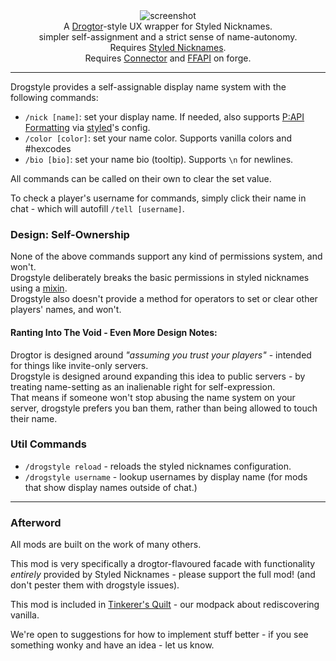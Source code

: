 <!--suppress HtmlDeprecatedTag, XmlDeprecatedElement -->
<center><img alt="screenshot" src="https://cdn.modrinth.com/data/MAmi6HBa/images/28cd3601f0f474e83693522dbcc4785a409bcf18.png" /></center>

<center>
A <a href="https://modrinth.com/mod/drogtor">Drogtor</a>-style UX wrapper for Styled Nicknames.<br/>
simpler self-assignment and a strict sense of name-autonomy.<br/>
Requires  <a href="https://modrinth.com/mod/styled-nicknames">Styled Nicknames</a>.<br/>
Requires <a href="https://modrinth.com/mod/connector">Connector</a> and <a href="https://modrinth.com/mod/forgified-fabric-api">FFAPI</a> on forge.<br/>
</center>

---

Drogstyle provides a self-assignable display name system with the following commands:
 - `/nick [name]`: set your display name. If needed, also supports [P:API Formatting](https://placeholders.pb4.eu/user/text-format/) via [styled](https://modrinth.com/mod/styled-nicknames)'s config.
 - `/color [color]`: set your name color. Supports vanilla colors and #hexcodes
 - `/bio [bio]`: set your name bio (tooltip). Supports `\n` for newlines.

All commands can be called on their own to clear the set value.

To check a player's username for commands, simply click their name in chat - which will autofill `/tell [username]`.

### Design: Self-Ownership

None of the above commands support any kind of permissions system, and won't.<br/>
Drogstyle deliberately breaks the basic permissions in styled nicknames using a [mixin](https://github.com/sisby-folk/drogstyle/blob/1.19/src/main/java/folk/sisby/drogstyle/mixin/styled_nicknames/ConfigManagerMixin.java).<br/>
Drogstyle also doesn't provide a method for operators to set or clear other players' names, and won't.

#### Ranting Into The Void - Even More Design Notes:

Drogtor is designed around _"assuming you trust your players"_ - intended for things like invite-only servers.<br/>
Drogstyle is designed around expanding this idea to public servers - by treating name-setting as an inalienable right for self-expression.<br/> That means if someone won't stop abusing the name system on your server, drogstyle prefers you ban them, rather than being allowed to touch their name.

### Util Commands

 - `/drogstyle reload` - reloads the styled nicknames configuration.
 - `/drogstyle username` - lookup usernames by display name (for mods that show display names outside of chat.)

---

### Afterword

All mods are built on the work of many others.

This mod is very specifically a drogtor-flavoured facade with functionality _entirely_ provided by Styled Nicknames - please support the full mod! (and don't pester them with drogstyle issues).

This mod is included in [Tinkerer's Quilt](https://modrinth.com/modpack/tinkerers-quilt) - our modpack about rediscovering vanilla.

We're open to suggestions for how to implement stuff better - if you see something wonky and have an idea - let us know.
